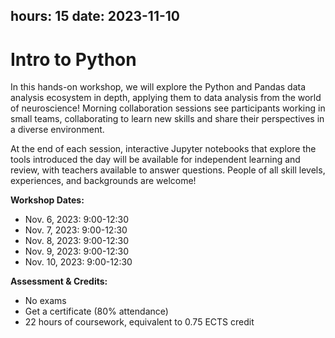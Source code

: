 hours: 15
date: 2023-11-10
--- 

# Intro to Python

In this hands-on workshop, we will explore the Python and Pandas data analysis ecosystem in depth, applying them to data analysis from the world of neuroscience!  Morning collaboration sessions see participants working in small teams, collaborating to learn new skills and share their perspectives in a diverse environment.  

At the end of each session, interactive Jupyter notebooks that explore the tools introduced the day will be available for independent learning and review, with teachers available to answer questions.  People of all skill levels, experiences, and backgrounds are welcome!

**Workshop Dates:**

  -  Nov. 6, 2023: 9:00-12:30
  -  Nov. 7, 2023: 9:00-12:30
  -  Nov. 8, 2023: 9:00-12:30
  -  Nov. 9, 2023: 9:00-12:30
  - Nov. 10, 2023: 9:00-12:30


**Assessment & Credits:**

- No exams
- Get a certificate (80% attendance)
- 22 hours of coursework, equivalent to 0.75 ECTS credit